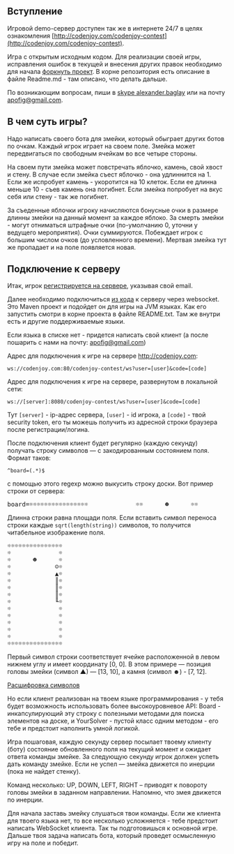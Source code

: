 <meta charset="UTF-8">

## Вступление

Игровой demo-сервер доступен так же в интернете 24/7 в целях
ознакомления [http://codenjoy.com/codenjoy-contest](http://codenjoy.com/codenjoy-contest).

Игра с открытым исходным кодом. Для реализации своей игры, исправления
ошибок в текущей и внесения других правок необходимо для начала
[форкнуть проект](https://github.com/codenjoyme/codenjoy).
В корне репозитория есть описание в файле Readme.md - там описано, что делать дальше.

По возникающим вопросам, пиши в [skype alexander.baglay](skype:alexander.baglay)
или на почту [apofig@gmail.com](mailto:apofig@gmail.com).

## В чем суть игры?

Надо написать своего бота для змейки, который обыграет других
ботов по очкам. Каждый игрок играет на своем поле. Змейка может передвигаться
по свободным ячейкам во все четыре стороны.

На своем пути змейка может повстречать яблочко, камень, свой хвост и стену.
В случае если змейка съест яблочко - она удлиннится на 1. Если же испробует
камень - укоротится на 10 клеток. Если ее длинна меньше 10 - съев камень она погибнет.
Если змейка попробует на вкус себя или стену - так же погибнет.

За съеденные яблочки игроку начисляются бонусные очки в
размере длинны змейки на данный момент за каждое яблоко.
За смерть змейки - могут отниматься штрафные очки (по-умолчанию 0, уточни у ведущего мероприятия).
Очки суммируются. Побеждает игрок с большим числом очков (до условленного
времени). Мертвая змейка тут же пропадает и на поле появляется новая.

## Подключение к серверу

Итак, игрок [регистрируется на сервере](../../../register?gameName=snake),
указывая свой email.

Далее необходимо подключиться [из кода](../../../resources/snake/user/clients.zip)
к серверу через websocket. Это Maven проект и подойдет он для игры на JVM языках.
Как его запустить смотри в корне проекта в файле README.txt.
Там же внутри есть и другие поддерживаемые языки.

Если языка в списке нет - придется написать свой клиент (а после пошарить с нами на почту: [apofig@gmail.com](mailto:apofig@gmail.com))

Адрес для подключения к игре на сервере http://codenjoy.com:

`ws://codenjoy.com:80/codenjoy-contest/ws?user=[user]&code=[code]`

Адрес для подключения к игре на сервере, развернутом в локальной сети:

`ws://[server]:8080/codenjoy-contest/ws?user=[user]&code=[code]`

Тут `[server]` - ip-адрес сервера, `[user]` - id игрока, a `[code]` -
твой security token, его ты можешь получить из адресной
строки браузера после регистрации/логина.

После подключения клиент будет регулярно (каждую секунду) получать строку
символов — с закодированным состоянием поля. Формат таков:

`^board=(.*)$`

с помощью этого regexp можно выкусить строку доски.
Вот пример строки от сервера:

<pre>board=☼☼☼☼☼☼☼☼☼☼☼☼☼☼☼☼             ☼☼      ☻      ☼☼            ☺☼☼            ▲☼☼            ║☼☼            ║☼☼            ║☼☼            ╙☼☼             ☼☼             ☼☼             ☼☼             ☼☼             ☼☼☼☼☼☼☼☼☼☼☼☼☼☼☼☼</pre>

Длинна строки равна площади поля. Если вставить символ переноса строки
каждые `sqrt(length(string))` символов, то получится читабельное
изображение поля.

<pre>☼☼☼☼☼☼☼☼☼☼☼☼☼☼☼
☼             ☼
☼      ☻      ☼
☼            ☺☼
☼            ▲☼
☼            ║☼
☼            ║☼
☼            ║☼
☼            ╙☼
☼             ☼
☼             ☼
☼             ☼
☼             ☼
☼             ☼
☼☼☼☼☼☼☼☼☼☼☼☼☼☼☼</pre>

Первый символ строки соответствует ячейке расположенной в левом нижнем
углу и имеет координату [0, 0]. В этом примере — позиция головы змейки
(символ ▲) — [13, 10], а камня (символ ☻) - [7, 12].

[Расшифровка символов](elements.md)

Но если клиент реализован на твоем языке программирования -
у тебя будет возможность использовать более высокоуровневое API:
Board - инкапсулирующий эту строку с полезными методами для поиска элементов на доске, и
YourSolver - пустой класс одним методом - его тебе и предстоит наполнить умной логикой.

Игра пошаговая, каждую секунду сервер посылает твоему клиенту (боту)
состояние обновленного поля на текущий момент и ожидает ответа команды змейке.
За следующую секунду игрок должен успеть дать команду змейке.
Если не успел — змейка движется по инерции (пока не найдет стенку).

Команд несколько: UP, DOWN, LEFT, RIGHT – приводят к повороту головы
змейки в заданном направлении. Напомню, что змея движется по инерции.

Для начала заставь змейку слушаться твои команды. Если же клиента для твоего языка нет,
то все несколько усложняется - тебе предстоит написать WebSocket клиента.
Так ты подготовишься к основной игре. Дальше твоя задача написать бота,
который проведет осмысленную игру на поле и победит.